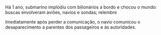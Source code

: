 Há 1 ano, submarino implodiu com bilionários a bordo e chocou o mundo: buscas envolveram aviões, navios e sondas; relembre

Imediatamente após perder a comunicação, o navio comunicou o desaparecimento a parentes dos passageiros e às autoridades.

